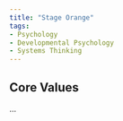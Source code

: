 ```yaml
---
title: "Stage Orange"
tags:
- Psychology
- Developmental Psychology
- Systems Thinking
---
```


## Core Values

...


